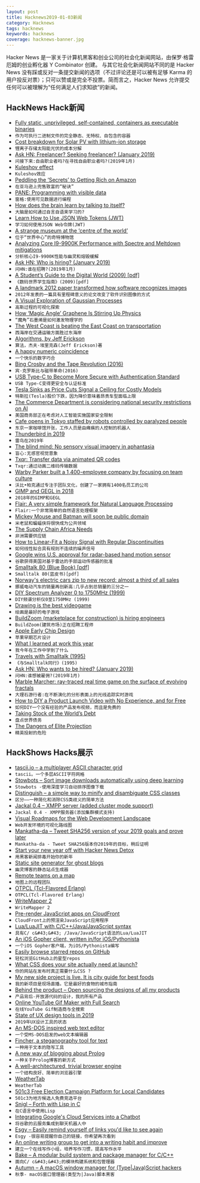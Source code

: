 ```yaml
---
layout: post
title: Hacknews2019-01-03新闻
category: Hacknews
tags: hacknews
keywords: hacknews
coverage: hacknews-banner.jpg
---
```


Hacker News 是一家关于计算机黑客和创业公司的社会化新闻网站，由保罗·格雷厄姆的创业孵化器 Y Combinator 创建。
与其它社会化新闻网站不同的是 Hacker News 没有踩或反对一条提交新闻的选项（不过评论还是可以被有足够 Karma 的用户投反对票）；只可以赞或是完全不投票。简而言之，Hacker News 允许提交任何可以被理解为“任何满足人们求知欲”的新闻。

## HackNews Hack新闻


- [Fully static, unprivileged, self-contained, containers as executable binaries](https://github.com/genuinetools/binctr#binctr)
- `作为可执行二进制文件的完全静态、无特权、自包含的容器`
- [Cost breakdown for Solar PV with lithium-ion storage](https://pv-magazine-usa.com/2019/01/02/utility-scale-solar-power-plus-lithium-ion-storage-cost-breakdown/)
- `锂离子存储太阳能光伏的成本分解`
- [Ask HN: Freelancer? Seeking freelancer? (January 2019)](item?id=18807016)
- `问接下来:自由职业者吗?在寻找自由职业者吗?(2019年1月)`
- [Kuleshov effect](https://en.wikipedia.org/wiki/Kuleshov_effect)
- `Kuleshov效应`
- [Peddling the ‘Secrets’ to Getting Rich on Amazon](https://www.theatlantic.com/technology/archive/2019/01/men-peddling-secrets-getting-rich-amazon/578443/)
- `在亚马逊上兜售致富的“秘诀”`
- [PANE: Programming with visible data](http://joshuahhh.com/projects/pane/)
- `窗格:使用可见数据进行编程`
- [How does the brain learn by talking to itself?](https://medicalxpress.com/news/2019-01-brain.html)
- `大脑是如何通过自言自语来学习的?`
- [Learn How to Use JSON Web Tokens (JWT)](https://github.com/dwyl/learn-json-web-tokens/blob/master/README.md)
- `学习如何使用JSON Web令牌(JWT)`
- [A strange museum at the ‘centre of the world’](http://www.bbc.com/travel/story/20190101-a-strange-museum-at-the-centre-of-the-world)
- `位于“世界中心”的奇特博物馆`
- [Analyzing Core I9-9900K Performance with Spectre and Meltdown mitigations](https://www.anandtech.com/show/13659/analyzing-core-i9-9900k-performance-with-spectre-and-meltdown-hardware-mitigations)
- `分析核心I9-9900K性能与幽灵和熔毁缓解`
- [Ask HN: Who is hiring? (January 2019)](item?id=18807017)
- `问HN:谁在招聘?(2019年1月)`
- [A Student’s Guide to the Digital World (2009) [pdf]](https://ocw.mit.edu/courses/electrical-engineering-and-computer-science/6-004-computation-structures-spring-2009/study-materials/MIT6_004s09_study_digital_guide.pdf)
- `《数码世界学生指南》(2009)[pdf]`
- [A landmark 2012 paper transformed how software recognizes images](https://arstechnica.com/science/2018/12/how-computers-got-shockingly-good-at-recognizing-images/)
- `2012年发表的一篇具有里程碑意义的论文改变了软件识别图像的方式`
- [A Visual Exploration of Gaussian Processes](https://www.jgoertler.com/visual-exploration-gaussian-processes/)
- `高斯过程的可视化探索`
- [How ‘Magic Angle’ Graphene Is Stirring Up Physics](https://www.nature.com/articles/d41586-018-07848-2)
- `“魔角”石墨烯是如何激发物理学的`
- [The West Coast is beating the East Coast on transportation](https://www.nytimes.com/2019/01/01/nyregion/transportation-east-coast-vs-west-coast.html)
- `西海岸在交通运输方面胜过东海岸`
- [Algorithms, by Jeff Erickson](http://jeffe.cs.illinois.edu/teaching/algorithms/?)
- `算法，杰夫·埃里克森(Jeff Erickson)著`
- [A happy numeric coincidence](https://blog.plover.com/math/power-digit-sum.html)
- `一个快乐的数字巧合`
- [Bing Crosby and the Tape Revolution (2016)](https://theaudiophileman.com/bing-crosby-tape-revolution/)
- `宾·克罗斯比与磁带革命(2016)`
- [USB Type-C to Become More Secure with Authentication Standard](http://www.eweek.com/security/usb-type-c-to-become-more-secure-with-authentication-standard)
- `USB Type-C变得更安全与认证标准`
- [Tesla Sinks as Price Cuts Signal a Ceiling for Costly Models](https://www.bloomberg.com/news/articles/2019-01-02/tesla-cuts-prices-as-model-3-deliveries-narrowly-miss-estimates)
- `特斯拉(Tesla)股价下跌，因为降价意味着昂贵车型面临上限`
- [The Commerce Department is considering national security restrictions on AI](https://www.nytimes.com/2019/01/01/technology/artificial-intelligence-export-restrictions.html)
- `美国商务部正在考虑对人工智能实施国家安全限制`
- [Cafe opens in Tokyo staffed by robots controlled by paralyzed people](https://soranews24.com/2018/11/29/cafe-opens-in-tokyo-staffed-by-robots-controlled-by-paralyzed-people/)
- `东京一家咖啡馆开张，工作人员是由瘫痪的人控制的机器人`
- [Thunderbird in 2019](https://blog.mozilla.org/thunderbird/2019/01/thunderbird-in-2019/)
- `雷鸟在2019年`
- [The blind mind: No sensory visual imagery in aphantasia](https://www.ncbi.nlm.nih.gov/pubmed/29175093)
- `盲心:无感官视觉意象`
- [Txqr: Transfer data via animated QR codes](https://github.com/divan/txqr)
- `Txqr:通过动画二维码传输数据`
- [Warby Parker built a 1,400-employee company by focusing on team culture](https://jilt.com/upsell/warby-parker-culture/)
- `沃比•帕克通过专注于团队文化，创建了一家拥有1400名员工的公司`
- [GIMP and GEGL in 2018](https://www.gimp.org/news/2019/01/02/gimp-and-gegl-in-2018/)
- `2018年的GIMP和GEGL`
- [Flair: A very simple framework for Natural Language Processing](https://github.com/zalandoresearch/flair)
- `Flair:一个非常简单的自然语言处理框架`
- [Mickey Mouse and Batman will soon be public domain](https://arstechnica.com/tech-policy/2019/01/a-whole-years-worth-of-works-just-fell-into-the-public-domain/)
- `米老鼠和蝙蝠侠将很快成为公共领域`
- [The Supply Chain Africa Needs](https://theprepared.org/features/2018/12/22/the-supply-chain-africa-needs)
- `非洲需要供应链`
- [How to Linear-Fit a Noisy Signal with Regular Discontinuities](https://www.jforbes.io/linear-fit-regular-discontinuities)
- `如何线性拟合具有规则不连续的噪声信号`
- [Google wins U.S. approval for radar-based hand motion sensor](https://www.reuters.com/article/us-google-sensor/google-wins-u-s-approval-for-radar-based-hand-motion-sensor-idUSKCN1OV1SH)
- `谷歌获得美国对基于雷达的手部运动传感器的批准`
- [Smalltalk 80 (Blue Book) [pdf]](http://stephane.ducasse.free.fr/FreeBooks/BlueBook/Bluebook.pdf)
- `Smalltalk 80(蓝皮书)[pdf]`
- [Norway&#39;s electric cars zip to new record: almost a third of all sales](https://www.reuters.com/article/us-norway-autos/norways-electric-cars-zip-to-new-record-almost-a-third-of-all-sales-idUSKCN1OW0YP)
- `挪威电动汽车的销量再创新高:几乎占到总销量的三分之一`
- [DIY Spectrum Analyzer 0 to 1750MHz (1999)](http://lea.hamradio.si/~s53mv/spectana/sa.html)
- `DIY频谱分析仪0至1750MHz (1999)`
- [Drawing is the best videogame](https://thecreativeindependent.com/weekends/drawing-is-the-best-videogame-by-jeffrey-alan-scudder)
- `绘画是最好的电子游戏`
- [BuildZoom (marketplace for construction) is hiring engineers](https://jobs.lever.co/buildzoom)
- `BuildZoom(建筑市场)正在招聘工程师`
- [Apple Early Chip Design](http://www.byrdsight.com/apple-macintosh/)
- `苹果早期芯片设计`
- [What I learned at work this year](https://www.gatesnotes.com/About-Bill-Gates/Year-in-Review-2018)
- `我今年在工作中学到了什么`
- [Travels with Smalltalk (1995)](https://web.archive.org/web/20130612055149/http://www.mojowire.com/TravelsWithSmalltalk/DaveThomas-TravelsWithSmalltalk.htm)
- `《与Smalltalk同行》(1995)`
- [Ask HN: Who wants to be hired? (January 2019)](item?id=18807015)
- `问HN:谁想被雇佣?(2019年1月)`
- [Marble Marcher: ray-traced real time game on the surface of evolving fractals](https://codeparade.itch.io/marblemarcher)
- `大理石游行者:在不断演化的分形表面上的光线追踪实时游戏`
- [How to DIY a Product Launch Video with No Experience, and for Free](https://clearfounder.com/how-to-diy-a-product-launch-video-with-no-experience-and-for-free/)
- `如何DIY一个没有经验的产品发布视频，而且是免费的`
- [Taking Stock of the World’s Debt](https://www.wsj.com/articles/taking-stock-of-the-worlds-debt-11545906600)
- `盘点世界债务`
- [The Dangers of Elite Projection](https://humantransit.org/2017/07/the-dangers-of-elite-projection.html)
- `精英投射的危险`


## HackShows Hacks展示

- [ tascii.io – a multiplayer ASCII character grid](http://tascii.io)
- `tascii。一个多层ASCII字符网格`
- [ Stowbots – Sort image downloads automatically using deep learning](http://stowbots.com)
- `Stowbots -使用深度学习自动排序图像下载`
- [ Distinguish – a simple way to minify and disambiguate CSS classes](https://github.com/freedmand/distinguish)
- `区分——一种简化和消除CSS类歧义的简单方法`
- [ Jackal 0.4 – XMPP server (added cluster mode support)](https://github.com/ortuman/jackal/releases/tag/v0.4.0)
- `Jackal 0.4 - XMPP服务器(添加集群模式支持)`
- [ Visual Roadmaps for the Web Development Landscape](https://github.com/kamranahmedse/developer-roadmap/blob/master/readme.md)
- `Web开发环境的可视化路线图`
- [ Mankatha-da – Tweet SHA256 version of your 2019 goals and prove later](https://5hanth.github.io/mankatha-da)
- `Mankatha-da - Tweet SHA256版本你2019年的目标，稍后证明`
- [ Start your new year off with Hacker News Detox](http://hndetox.com)
- `用黑客新闻排毒开始你的新年`
- [ Static site generator for ghost blogs](https://github.com/Fried-Chicken/ghost-static-site-generator)
- `幽灵博客的静态站点生成器`
- [ Remote teams on a map](https://remotehub.io/remote-companies)
- `地图上的远程团队`
- [ OTPCL (Tcl-Flavored Erlang)](https://bitbucket.org/YellowApple/otpcl)
- `OTPCL(Tcl-Flavored Erlang)`
- [ WriteMapper 2](https://writemapper.com)
- `WriteMapper 2`
- [ Pre-render JavaScript apps on CloudFront](https://github.com/sanfrancesco/prerendercloud-lambda-edge)
- `CloudFront上的预渲染JavaScript应用程序`
- [ Lua/LuaJIT with C/C&#43;&#43;/Java/JavaScript syntax](https://github.com/mingodad/ljs)
- `具有C/ c&#43;&#43; /Java/JavaScript语法的Lua/LuaJIT`
- [ An iOS Gopher client, written in/for iOS/Pythonista](https://github.com/lvturner/iPyGopher)
- `一个iOS Gopher客户端，为iOS/Pythonista编写`
- [ Easily browse starred repos on GitHub](https://astralapp.com/)
- `轻松浏览GitHub上的星型repos`
- [ What CSS does your site actually need at launch?](https://whatcss.info)
- `你的网站在发布时真正需要什么CSS ?`
- [ My new side project is live. It is city guide for best foods](https://foodieadvice.com)
- `我的新项目是现场直播。它是最好的食物的城市指南`
- [ Behind the product – Open sourcing the designs of all my products](https://tcodina.com/design/)
- `产品背后-开放源代码的设计，我的所有产品`
- [ Online YouTube Gif Maker with Full Search](https://gifrun.com)
- `在线YouTube Gif制造商与全搜索`
- [ State of UX design tools in 2019](https://docs.google.com/spreadsheets/d/1rr4nZLgiycd_g1hb8pYbGIr6QJhf99YYUNJochR_KsM/edit?usp=sharing)
- `2019年UX设计工具的状态`
- [ An MS-DOS inspired web text editor](https://github.com/jbreckmckye/dead-simple-text)
- `一个受MS-DOS启发的web文本编辑器`
- [ Fincher, a steganography tool for text](https://github.com/maxfierke/fincher)
- `一种用于文本的隐写工具`
- [ A new way of blogging about Prolog](https://blog.klipse.tech/prolog/2019/01/01/blog-prolog.html?show)
- `一种关于Prolog博客的新方式`
- [ A well-architectured, trivial browser engine](https://github.com/ayazhafiz/sherpa_41)
- `一个结构良好、简单的浏览器引擎`
- [ WeatherTab](https://chrome.google.com/webstore/detail/weather-tab/fncgdgifhdpnlfijpimlgaheiapclldd)
- `WeatherTab`
- [ 501c3 Free Election Campaign Platform for Local Candidates](https://news.ycombinator.com/item?id=18801318)
- `501c3为地方候选人免费竞选平台`
- [ Snigl – Forth with Lisp in C](https://gitlab.com/sifoo/snigl)
- `在C语言中使用Lisp`
- [ Integrating Google&#39;s Cloud Services into a Chatbot](https://towardsdatascience.com/building-a-chat-bot-with-image-recognition-and-ocr-721ee7b2a70b)
- `将谷歌的云服务集成到聊天机器人中`
- [ Esgy – Easily remind yourself of links you&#39;d like to see again](https://es.gy/)
- `Esgy -很容易提醒你自己的链接，你希望再次看到`
- [ An online writing group to get into a writing habit and improve](https://www.producthunt.com/posts/200-words-a-day)
- `建立一个在线写作小组，培养写作习惯，提高写作水平`
- [ Bake – A modular build system and package manager for C/C&#43;&#43;](https://www.github.com/SanderMertens/bake)
- `面向C/ c&#43;&#43;的模块构建系统和包管理器`
- [ Autumn – A macOS window manager for (Type|Java)Script hackers](https://sephware.com)
- `秋季- macOS窗口管理器(类型为|Java)脚本黑客`


